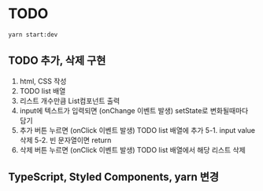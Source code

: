 # TODO
`yarn start:dev`

## TODO 추가, 삭제 구현

1. html, CSS 작성
2. TODO list 배열
3. 리스트 개수만큼 List컴포넌트 출력
4. input에 텍스트가 입력되면 (onChange 이벤트 발생) setState로 변화될때마다 담기
5. 추가 버튼 누르면 (onClick 이벤트 발생) TODO list 배열에 추가
   5-1. input value 삭제
   5-2. 빈 문자열이면 return
6. 삭제 버튼 누르면 (onClick 이벤트 발생) TODO list 배열에서 해당 리스트 삭제

## TypeScript, Styled Components, yarn 변경
